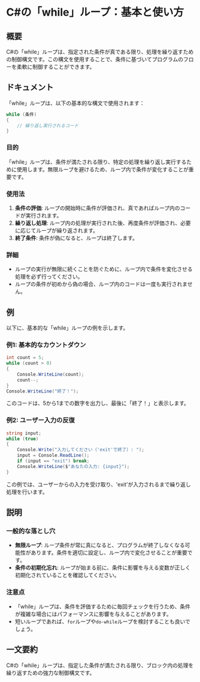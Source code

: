 <!--
Meta Description: # C#の「while」ループ：基本と使い方 ## 概要 C#の「while」ループは、指定された条件が真である限り、処理を繰り返すための制御構文です。この構文を使用することで、条件に基づいてプログラムのフローを柔軟に制御することができます。 ## ドキュメント 「while」ループは、以下の基本的...
Meta Keywords: while, ループは, console, count, input
-->

# C#の「while」ループ：基本と使い方

## 概要
C#の「while」ループは、指定された条件が真である限り、処理を繰り返すための制御構文です。この構文を使用することで、条件に基づいてプログラムのフローを柔軟に制御することができます。

## ドキュメント
「while」ループは、以下の基本的な構文で使用されます：

```csharp
while (条件)
{
    // 繰り返し実行されるコード
}
```

### 目的
「while」ループは、条件が満たされる限り、特定の処理を繰り返し実行するために使用します。無限ループを避けるため、ループ内で条件が変化することが重要です。

### 使用法
1. **条件の評価**: ループの開始時に条件が評価され、真であればループ内のコードが実行されます。
2. **繰り返し処理**: ループ内の処理が実行された後、再度条件が評価され、必要に応じてループが繰り返されます。
3. **終了条件**: 条件が偽になると、ループは終了します。

### 詳細
- ループの実行が無限に続くことを防ぐために、ループ内で条件を変化させる処理を必ず行ってください。
- ループの条件が初めから偽の場合、ループ内のコードは一度も実行されません。

## 例
以下に、基本的な「while」ループの例を示します。

### 例1: 基本的なカウントダウン
```csharp
int count = 5;
while (count > 0)
{
    Console.WriteLine(count);
    count--;
}
Console.WriteLine("終了！");
```

このコードは、5から1までの数字を出力し、最後に「終了！」と表示します。

### 例2: ユーザー入力の反復
```csharp
string input;
while (true)
{
    Console.Write("入力してください（'exit'で終了）: ");
    input = Console.ReadLine();
    if (input == "exit") break;
    Console.WriteLine($"あなたの入力: {input}");
}
```

この例では、ユーザーからの入力を受け取り、'exit'が入力されるまで繰り返し処理を行います。

## 説明
### 一般的な落とし穴
- **無限ループ**: ループ条件が常に真になると、プログラムが終了しなくなる可能性があります。条件を適切に設定し、ループ内で変化させることが重要です。
- **条件の初期化忘れ**: ループが始まる前に、条件に影響を与える変数が正しく初期化されていることを確認してください。

### 注意点
- 「while」ループは、条件を評価するために毎回チェックを行うため、条件が複雑な場合にはパフォーマンスに影響を与えることがあります。
- 短いループであれば、`for`ループや`do-while`ループを検討することも良いでしょう。

## 一文要約
C#の「while」ループは、指定した条件が満たされる限り、ブロック内の処理を繰り返すための強力な制御構文です。